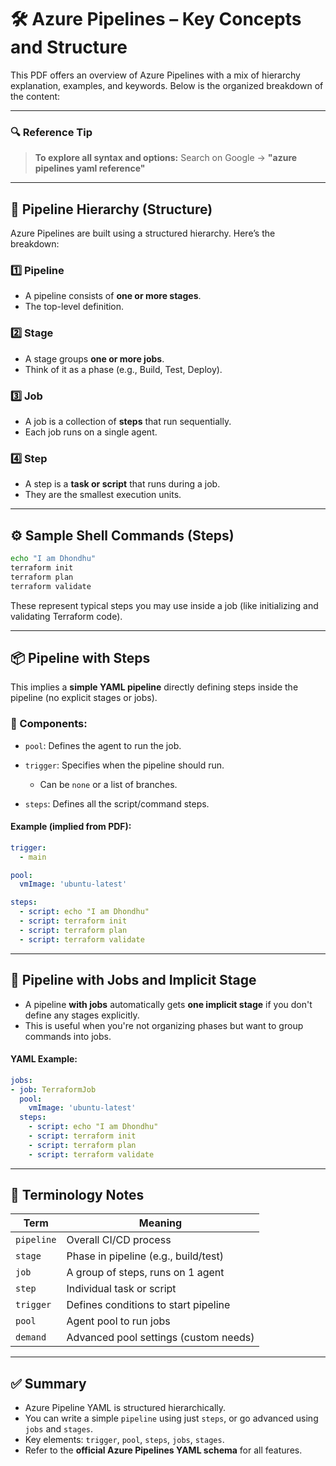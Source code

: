 # 🛠️ **Azure Pipelines – Key Concepts and Structure**

This PDF offers an overview of Azure Pipelines with a mix of hierarchy explanation, examples, and keywords. Below is the organized breakdown of the content:

---

### 🔍 **Reference Tip**

> **To explore all syntax and options:**
> Search on Google → **"azure pipelines yaml reference"**

---

## 📐 **Pipeline Hierarchy (Structure)**

Azure Pipelines are built using a structured hierarchy. Here’s the breakdown:

### 1️⃣ **Pipeline**

* A pipeline consists of **one or more stages**.
* The top-level definition.

### 2️⃣ **Stage**

* A stage groups **one or more jobs**.
* Think of it as a phase (e.g., Build, Test, Deploy).

### 3️⃣ **Job**

* A job is a collection of **steps** that run sequentially.
* Each job runs on a single agent.

### 4️⃣ **Step**

* A step is a **task or script** that runs during a job.
* They are the smallest execution units.

---

## ⚙️ **Sample Shell Commands (Steps)**

```sh
echo "I am Dhondhu"
terraform init
terraform plan
terraform validate
```

These represent typical steps you may use inside a job (like initializing and validating Terraform code).

---

## 📦 **Pipeline with Steps**

This implies a **simple YAML pipeline** directly defining steps inside the pipeline (no explicit stages or jobs).

### 🧱 Components:

* `pool`: Defines the agent to run the job.
* `trigger`: Specifies when the pipeline should run.

  * Can be `none` or a list of branches.
* `steps`: Defines all the script/command steps.

#### Example (implied from PDF):

```yaml
trigger:
  - main

pool:
  vmImage: 'ubuntu-latest'

steps:
  - script: echo "I am Dhondhu"
  - script: terraform init
  - script: terraform plan
  - script: terraform validate
```

---

## 🧩 **Pipeline with Jobs and Implicit Stage**

* A pipeline **with jobs** automatically gets **one implicit stage** if you don't define any stages explicitly.
* This is useful when you're not organizing phases but want to group commands into jobs.

#### YAML Example:

```yaml
jobs:
- job: TerraformJob
  pool:
    vmImage: 'ubuntu-latest'
  steps:
    - script: echo "I am Dhondhu"
    - script: terraform init
    - script: terraform plan
    - script: terraform validate
```

---

## 🧠 **Terminology Notes**

| Term       | Meaning                               |
| ---------- | ------------------------------------- |
| `pipeline` | Overall CI/CD process                 |
| `stage`    | Phase in pipeline (e.g., build/test)  |
| `job`      | A group of steps, runs on 1 agent     |
| `step`     | Individual task or script             |
| `trigger`  | Defines conditions to start pipeline  |
| `pool`     | Agent pool to run jobs                |
| `demand`   | Advanced pool settings (custom needs) |

---

## ✅ Summary

* Azure Pipeline YAML is structured hierarchically.
* You can write a simple `pipeline` using just `steps`, or go advanced using `jobs` and `stages`.
* Key elements: `trigger`, `pool`, `steps`, `jobs`, `stages`.
* Refer to the **official Azure Pipelines YAML schema** for all features.

